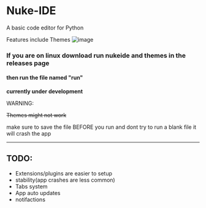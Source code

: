 # Nuke-IDE
A basic code editor for Python

Features include Themes
![image](https://user-images.githubusercontent.com/95881676/163726409-9448ccde-d2a2-4d56-9064-1b19b5be77f7.png)


### If you are on linux download run nukeide and themes in the releases page
#### then run the file named "run"

**currently under development**

WARNING:

~~Themes might not work~~

make sure to save the file BEFORE you run and dont try to run a blank file it will crash the app

_____
## TODO:
* Extensions/plugins are easier to setup
* stability(app crashes are less common)
* Tabs system
* App auto updates
* notifactions
